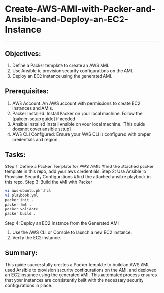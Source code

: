 # Create-AWS-AMI-with-Packer-and-Ansible-and-Deploy-an-EC2-Instance
---
## Objectives:
1. Define a Packer template to create an AWS AMI.
2. Use Ansible to provision security configurations on the AMI.
3. Deploy an EC2 instance using the generated AMI.

## Prerequisites:
1. AWS Account: An AWS account with permissions to create EC2 instances and AMIs.
2. Packer Installed: Install Packer on your local machine. Follow the [pakcer-setup guide] if needed
3. Ansible Installed Install Ansible on your local machine. [This guide doesnot cover ansible setup] 
4. AWS CLI Configured: Ensure your AWS CLI is configured with proper credentials and region.

## Tasks: 
Step 1: Define a Packer Template for AWS AMIs
#find the attached packer template in this repo, add your aws credentials. 
Step 2: Use Ansible to Provision Security Configurations
#find the attached ansible playbook in this repo.
Step 3: Build the AMI with Packer

```bash
vi aws-ubuntu.pkr.hcl
vi playbook.yml
packer init .
packer fmt .
packer validate .
packer build .
```
Step 4: Deploy an EC2 Instance from the Generated AMI
1. Use the AWS CLI or Console to launch a new EC2 instance.
2. Verify the EC2 instance.

## Summary: 
This guide successfully creates a Packer template to build an AWS AMI, used Ansible to provision security configurations on the AMI, and deployed an EC2 instance
using the generated AMI. This automated process ensures that your instances are consistently built with the necessary security configurations in place.
      
